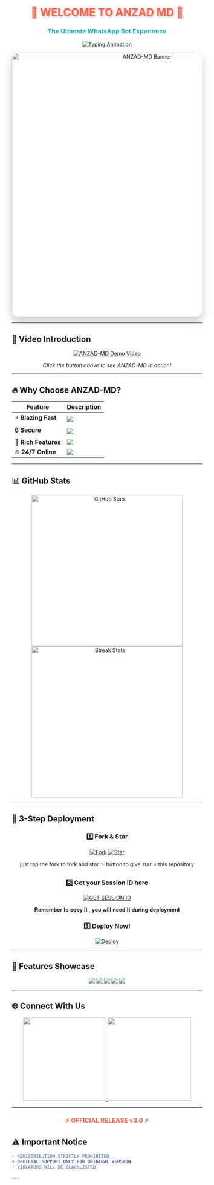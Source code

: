 
<h1 align="center" style="color: #FF6347; text-shadow: 2px 2px 4px rgba(0,0,0,0.3); animation: glow 2s infinite alternate;">🌟 WELCOME TO ANZAD MD 🌟</h1>
<h3 align="center" style="color: #1BAFBA; font-weight: bold;">The Ultimate WhatsApp Bot Experience
</h3>

<p align="center">
  <a href="https://git.io/typing-svg">
    <img src="https://readme-typing-svg.demolab.com?font=Black+Ops+One&size=30&duration=3500&pause=800&color=FF6347&center=true&width=900&height=80&lines=YOUR+ULTIMATE+WHATSAPP+SOLUTION;POWERED+BY+ANZAD+TECH;UNMATCHED+SPEED+AND+RELIABILITY;START+EXPERIENCING+TODAY!" alt="Typing Animation"/>
  </a>
</p>

<p align="center">
  <img src="https://files.catbox.moe/xbrltv.jpg" alt="ANZAD-MD Banner" width="700" style="border-radius: 20px; box-shadow: 0 10px 20px rgba(0,0,0,0.2);"/>
</p>


---

## 🎥 **Video Introduction**
<div align="center">
  
[![ANZAD-MD Demo Video](https://img.shields.io/badge/▶️-WATCH_INTRO_VIDEO-FF0000?style=for-the-badge&logo=youtube)](YOUR_VIDEO_LINK_HERE)
  
*Click the button above to see ANZAD-MD in action!*

</div>

---

## 🔥 **Why Choose ANZAD-MD?**
<div align="center">
  
| Feature | Description |
|---------|-------------|
| ⚡ **Blazing Fast** | <img src="https://img.shields.io/badge/SPEED-0.2s_response-00FF00?style=flat-square&logo=fastapi"> |
| 🔒 **Secure** | <img src="https://img.shields.io/badge/ENCRYPTION-End--to--end-1BAFBA?style=flat-square&logo=keycdn"> |
| 🎨 **Rich Features** | <img src="https://img.shields.io/badge/COMMANDS-600+-FF6347?style=flat-square&logo=terminal"> |
| 🌐 **24/7 Online** | <img src="https://img.shields.io/badge/UPTIME-99.9%25-9400D3?style=flat-square&logo=heroku"> |

</div>

---

## 📊 **GitHub Stats**
<p align="center">
  <a href="https://github.com/9Wish882/DAVINCS-MD">
    <img src="https://github-readme-stats.vercel.app/api?username=9Wish882&show_icons=true&theme=radical&include_all_commits=true" alt="GitHub Stats" width="400"/>
    <img src="https://github-readme-streak-stats.herokuapp.com/?user=9Wish882&theme=dark&fire=FF6347&currStreakNum=1BAFBA" alt="Streak Stats" width="400"/>
  </a>
</p>

---

## 🚀 **3-Step Deployment**
<div align="center">

### 1️⃣ **Fork & Star**
[![Fork](https://img.shields.io/github/forks/9Wish882/DAVINCS-MD?label=FORK&style=social&logo=git&logoColor=white)](https://github.com/9Wish882/DAVINCS-MD/fork)
[![Star](https://img.shields.io/github/stars/9Wish882/DAVINCS-MD?label=STAR&style=social&logo=github)](https://github.com/9Wish882/DAVINCS-MD)

just tap the fork to fork and star ✨ button to give star ⭐ this repository 

### 2️⃣ **Get your Session ID here**
[![GET SESSION ID](https://img.shields.io/badge/GET_SESSION_ID-1BAFBA?style=for-the-badge&logo=connectdevelop&logoColor=white&labelColor=FF6347)](https://davincs-id.onrender.com/)

𝐑𝐞𝐦𝐞𝐦𝐛𝐞𝐫 𝐭𝐨 𝐜𝐨𝐩𝐲 𝐢𝐭 , 𝐲𝐨𝐮 𝐰𝐢𝐥𝐥 𝐧𝐞𝐞𝐝 𝐢𝐭 𝐝𝐮𝐫𝐢𝐧𝐠 𝐝𝐞𝐩𝐥𝐨𝐲𝐦𝐞𝐧𝐭

### 3️⃣ **Deploy Now!**
[![Deploy](https://img.shields.io/badge/DEPLOY_TO_HEROKU-430098?style=for-the-badge&logo=heroku&logoColor=white)](https://heroku.com/deploy?template=https://github.com/9Wish882/DAVINCS-MD)

</div>

---

## 🎯 **Features Showcase**
<p align="center">
  <img src="https://img.shields.io/badge/AI_CHAT-FF6347?style=for-the-badge&logo=openai&logoColor=white">
  <img src="https://img.shields.io/badge/STICKER_MAKER-1BAFBA?style=for-the-badge&logo=stickermule&logoColor=white">
  <img src="https://img.shields.io/badge/MUSIC_DOWNLOADER-9400D3?style=for-the-badge&logo=deezer&logoColor=white">
  <img src="https://img.shields.io/badge/GAME_MODULES-00FF00?style=for-the-badge&logo=gamejolt&logoColor=white">
  <img src="https://img.shields.io/badge/ADMIN_TOOLS-FF0000?style=for-the-badge&logo=adminer&logoColor=white">
</p>

---

## 🌐 **Connect With Us**
<p align="center">
  <a href="https://davincs-online.netlify.app">
    <img src="https://img.shields.io/badge/OFFICIAL_WEBSITE-1BAFBA?style=for-the-badge&logo=google-chrome&logoColor=white" width="220">
  </a>
  <a href="mailto:support@davincs.com">
    <img src="https://img.shields.io/badge/📧_EMAIL_SUPPORT-FF6347?style=for-the-badge&logo=mail.ru&logoColor=white" width="220">
  </a>
</p>

---

<h3 align="center" style="color: #FF6347; animation: pulse 1.5s infinite;">⚡ OFFICIAL RELEASE v3.0 ⚡</h3>

## ⚠️ **Important Notice**
```diff
- REDISTRIBUTION STRICTLY PROHIBITED 
+ OFFICIAL SUPPORT ONLY FOR ORIGINAL VERSION
! VIOLATORS WILL BE BLACKLISTED

---


